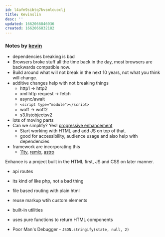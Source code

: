 ```yaml
---
id: l4afn9sibtq7kvsmlcuoclj
title: Kevinslin
desc: ''
updated: 1662066846036
created: 1662066832182
---
```



### Notes by [kevin](https://github.com/kevinslin)


- dependencies breaking is bad
- Browsers broke stuff all the time back in the day, most browsers are backwards compatible now.
- Build around what will not break in the next 10 years, not what you think will change.
- additive changes help with not breaking things
  - http1 -> http2
  - xml http request -> fetch
  - async/await
  - `<script type="module"></script>`
  - woff -> woff2
  - s3.listobjectsv2
- lots of moving parts
- Can we simplify? Yes! [progressive enhancement](https://en.wikipedia.org/wiki/Progressive_enhancement)
  - Start working with HTML and add JS on top of that.
  - good for accessibility, audience usage and also help with dependencies
- framework are incorporating this
  - [11ty](https://www.11ty.dev/), [remix](https://remix.run/), [astro](https://astro.build/)

Enhance is a project built in the HTML first, JS and CSS on later manner.
- api routes
- its kind of like php, not a bad thing
- file based routing with plain html
- reuse markup wtih custom elements
- built-in utilities
- uses pure functions to return HTML components

 - Poor Man's Debugger - `JSON.stringify(state, null, 2)`